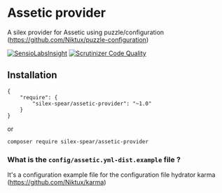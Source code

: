 # Assetic provider

A silex provider for Assetic using puzzle/configuration (https://github.com/Niktux/puzzle-configuration)

[![SensioLabsInsight](https://insight.sensiolabs.com/projects/68e8705d-946b-4da5-a2d9-61a1c7166085/big.png)](https://insight.sensiolabs.com/projects/68e8705d-946b-4da5-a2d9-61a1c7166085) [![Scrutinizer Code Quality](https://scrutinizer-ci.com/g/silex-spear/assetic-provider/badges/quality-score.png?b=master)](https://scrutinizer-ci.com/g/silex-spear/assetic-provider/?branch=master)

## Installation

```
{
    "require": {
        "silex-spear/assetic-provider": "~1.0"
    }
}
```

or 

```bash
composer require silex-spear/assetic-provider
```

### What is the `config/assetic.yml-dist.example` file ?

It's a configuration example file for the configuration file hydrator karma (https://github.com/Niktux/karma)
